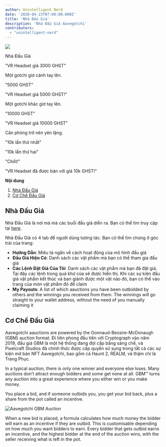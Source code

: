 ```yaml
---
author: Unintelligent Nerd
date: '2020-04-23T07:00:00.000Z'
title: 'Nhà Đấu Giá'
description: 'Nhà Đấu Giá Aavegotchi'
contributors:
  - "unintelligent-nerd"
---
```


<div class="headerImageContainer">
<img class="headerImage" src="/aauction/auctioneer-gotchi.png">
<p class="headerImageText">Nhà Đấu Giá</p>
</div>

"VR Headset giá 3000 GHST"

Một gotchi giơ cánh tay lên.

"5000 GHST"

"VR Headset giá 5000 GHST!"

Một gotchi khác giơ tay lên.

"10000 GHST"

"VR Headset giá 10000 GHST"

Căn phòng trở nên yên lặng.

"10k lần thứ nhất"

"10k lần thứ hai"

"Chốt!"

"VR Headset đã được bán với giá 10k GHST!"

<div class="contentsBox">

**Nội dung**

<ol>
<li><a href=#aauction-house>Nhà Đấu Giá</a></li>
<li><a href=#aauction-mechanisms>Cơ Chế Đấu Giá</a></li>
</ol>

</div>

## Nhà Đấu Giá

Nhà Đấu Giá là nơi mà mà các buổi đấu giá diễn ra. Bạn có thể tìm truy cập tại [here](https://aavegotchi.com/auction).

Nhà Đấu Giá có 4 tab để người dùng tương tác. Bạn có thể tìm chúng ở góc trái của trang:

* **Hướng Dẫn**: Miêu tả ngắn về cách hoạt động của mô hình đấu giá
* **Đấu Giá Hiện Có**: Danh sách các vật phẩm mà bạn có thể tham gia đấu giá
* **Các Lệnh Đặt Giá Của Tôi**: Danh sách các vật phẩm mà bạn đã đặt giá. Tại đây các lệnh trong quá khứ của sẽ được hiển thị. Khi các sự kiện đấu giá vật phẩm kết thúc và bạn giành được một vật nào đó, bạn có thể vào trang của món vật phẩm đó để claim
* **My Payouts**: A list of which aauctions you have been outbidded by others and the winnings you received from them. The winnings will go straight to your wallet address, without the need of you manually claiming it

## Cơ Chế Đấu Giá

Aavegotchi aauctions are powered by the Gonnaud-Bessire-McDonaugh (GBM) auction format. Đi tiên phong đầu tiên với Cryptograph vào năm 2019, đấu giá GBM là một hệ thống đang đợi cấp bằng sáng chế, và Pixelcraft Studios đã chính thức được cấp quyền sử sụng trong tất cả các sự kiện mở bán NFT Aavegotchi, bao gồm cả Haunt 2, REALM, và thậm chí là Trang Phục.

In a typical auction, there is only one winner and everyone else loses. Many auctions don’t attract enough bidders and some get none at all. GBM™ turns any auction into a great experience where you either win or you make money.

You place a bid, and if someone outbids you, you get your bid back, plus a share from the pot called an incentive.

<img class = "bodyImage" src = "/aauction/gbm-auction.png" alt = "Aavegotchi GBM Auction" />

When a new bid is placed, a formula calculates how much money the bidder will earn as an incentive if they are outbid. This is customisable depending on how much you want bidders to earn. Every bidder that gets outbid earns an incentive, and the highest bidder at the end of the auction wins, with the seller receiving what is left in the pot.
